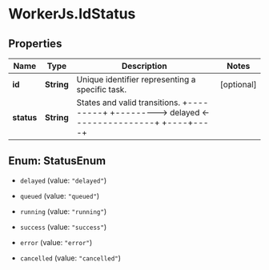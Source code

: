 # WorkerJs.IdStatus

## Properties
Name | Type | Description | Notes
------------ | ------------- | ------------- | -------------
**id** | **String** | Unique identifier representing a specific task. | [optional] 
**status** | **String** | States and valid transitions.                   +---------+        +---------&gt; delayed &lt;----------------+                  +----+----+                |                       |                     |                       |                     |                  +----v----+                |        +---------&gt; queued  &lt;----------------+                  +----+----+                *                       |                     *                       |               retry * creates new task                  +----v----+                *                  | running |                *                  +--+-+-+--+                |           +---------|-|-|-----+-------------+       +---|---------+ | +-----|---------+   |       |   |           |       |         |   | +-----v---^-+      +--v-------^+     +--v---^-+ | success   |      | cancelled |     |  error | +-----------+      +-----------+     +--------+  * delayed - has a delay. * queued - Ready to be consumed when it&#39;s turn comes. * running - Currently consumed by a runner which will attempt to process it. * success - (or complete? success/error is common javascript terminology) * error - Something went wrong. In this case more information can be obtained   by inspecting the \&quot;reason\&quot; field.   - timeout   - killed - forcibly killed by worker due to resource restrictions or access     violations.   - bad_exit - exited with non-zero status due to program termination/crash. * cancelled - cancelled via API. More information in the reason field.   - client_request - Request was cancelled by a client.  | [optional] 


<a name="StatusEnum"></a>
## Enum: StatusEnum


* `delayed` (value: `"delayed"`)

* `queued` (value: `"queued"`)

* `running` (value: `"running"`)

* `success` (value: `"success"`)

* `error` (value: `"error"`)

* `cancelled` (value: `"cancelled"`)




